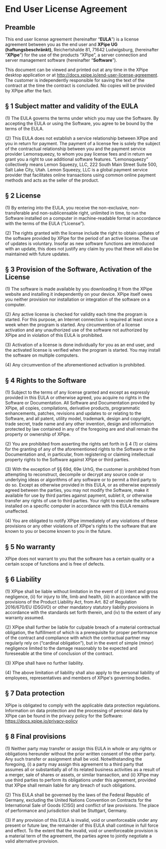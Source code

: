 # End User License Agreement

## Preamble

This end user license agreement (hereinafter “**EULA**”) is a license agreement between you as the end user and **XPipe UG (haftungsbeschränkt)**, Reichertshalde 81, 71642 Ludwigsburg, (hereinafter “**XPipe**”) for the use of the products “XPipe”, a server connection and server management software (hereinafter “**Software**”).

This document can be viewed and printed out at any time in the XPipe desktop application or at http://docs.xpipe.io/end-user-license-agreement. The customer is independently responsible for saving the text of the contract at the time the contract is concluded. No copies will be provided by XPipe after the fact.

## § 1 Subject matter and validity of the EULA

(1) The EULA governs the terms under which you may use the Software. By accepting the EULA or using the Software, you agree to be bound by the terms of the EULA.

(2) This EULA does not establish a service relationship between XPipe and you in return for payment. The payment of a license fee is solely the subject of the contractual relationship between you and the payment service provider Lemonsqueezy, to whom you pay license fees and in return we grant you a right to use additional software features. “Lemonsqueezy” collectively means Lemon Squeezy, LLC, 222 South Main Street Suite 500, Salt Lake City, Utah. Lemon Squeezy, LLC is a global payment service provider that facilitates online transactions using common online payment methods and acts as the seller of the product.

## § 2 License

(1) By entering into the EULA, you receive the non-exclusive, non-transferable and non-sublicensable right, unlimited in time, to run the Software installed on a computer in machine-readable format in accordance with the terms of the EULA (“License”).

(2) The rights granted with the license include the right to obtain updates of the software provided by XPipe for the period of an active license. The use of updates is voluntary. Insofar as new software functions are introduced with an update, this does not justify any claim by you that these will also be maintained with future updates.

## § 3 Provision of the Software, Activation of the License

(1) The software is made available by you downloading it from the XPipe website and installing it independently on your device. XPipe itself owes you neither provision nor installation or integration of the software on a computer.

(2) Any active license is checked for validity each time the program is started. For this purpose, an Internet connection is required at least once a week when the program is started. Any circumvention of a license activation and any unauthorized use of the software not authorized by XPipe and in violation of this EULA is prohibited.

(3) Activation of a license is done individually for you as an end user, and the activated license is verified when the program is started. You may install the software on multiple computers.

(4) Any circumvention of the aforementioned activation is prohibited.

## § 4 Rights to the Software

(1) Subject to the terms of any license granted and except as expressly provided in this EULA or otherwise agreed, you acquire no rights in the Software or Documentation. All Software and Documentation provided by XPipe, all copies, compilations, derivative products, programmatic enhancements, patches, revisions and updates to or relating to the Software, and all patent, utility model, trademark, design and copyright, trade secret, trade name and any other invention, design and information protected by law contained in any of the foregoing are and shall remain the property or ownership of XPipe.

(2) You are prohibited from asserting the rights set forth in § 4 (1) or claims for the granting of any of the aforementioned rights to the Software or the Documentation and, in particular, from registering or claiming intellectual property rights to the Software against XPipe or third parties.

(3) With the exception of §§ 69d, 69e UrhG, the customer is prohibited from attempting to reconstruct, decompile or decrypt any source code or underlying ideas or algorithms of any software or to permit a third party to do so. Except as otherwise provided in this EULA, or as otherwise expressly agreed between the parties, you may not modify the Software, make it available for use by third parties against payment, sublet it, or otherwise transfer any rights of use to third parties. Your right to execute the software installed on a specific computer in accordance with this EULA remains unaffected.

(4) You are obligated to notify XPipe immediately of any violations of these provisions or any other violations of XPipe's rights to the software that are known to you or become known to you in the future.

## § 5 No warranty

XPipe does not warrant to you that the software has a certain quality or a certain scope of functions and is free of defects.

## § 6 Liability

(1) XPipe shall be liable without limitation in the event of (i) intent and gross negligence, (ii) for injury to life, limb and health, (iii) in accordance with the provisions of the Product Liability Act, from Art. 82 of Regulation 2016/670/EU (DSGVO) or other mandatory statutory liability provisions in accordance with the standards set forth therein, and (iv) to the extent of any warranty assumed.

(2) XPipe shall further be liable for culpable breach of a material contractual obligation, the fulfillment of which is a prerequisite for proper performance of the contract and compliance with which the contractual partner may regularly rely on (“cardinal obligation”), but in the event of simple (minor) negligence limited to the damage reasonably to be expected and foreseeable at the time of conclusion of the contract.

(3) XPipe shall have no further liability.

(4) The above limitation of liability shall also apply to the personal liability of employees, representatives and members of XPipe's governing bodies.

## § 7 Data protection

XPipe is obligated to comply with the applicable data protection regulations. Information on data protection and the processing of personal data by XPipe can be found in the privacy policy for the Software: https://docs.xpipe.io/privacy-policy

## § 8 Final provisions

(1) Neither party may transfer or assign this EULA in whole or any rights or obligations hereunder without the prior written consent of the other party. Any such transfer or assignment shall be void. Notwithstanding the foregoing, (i) a party may assign this agreement to a third party that assumes all or substantially all of its related business activities as a result of a merger, sale of shares or assets, or similar transaction, and (ii) XPipe may use third parties to perform its obligations under this agreement, provided that XPipe shall remain liable for any breach of such obligations.

(2) This EULA shall be governed by the laws of the Federal Republic of Germany, excluding the United Nations Convention on Contracts for the International Sale of Goods (CISG) and conflict of law provisions. The place of performance and jurisdiction shall be Stuttgart, Germany.

(3) If any provision of this EULA is invalid, void or unenforceable under any present or future law, the remainder of this EULA shall continue in full force and effect. To the extent that the invalid, void or unenforceable provision is a material term of the agreement, the parties agree to jointly negotiate a valid alternative provision.
